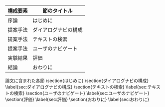 構成要素 | 節のタイトル
 --- | --- 
序論 | はじめに
提案手法 | ダイアログナビの構成
提案手法 | テキストの検索
提案手法 | ユーザのナビゲート
実験結果 | 評価
結論 | おわりに

論文に含まれた各節
\section{はじめに}
\section{ダイアログナビの構成} \label{sec:ダイアログナビの構成}
\section{テキストの検索} \label{sec:テキストの検索}
\section{ユーザのナビゲート} \label{sec:ユーザのナビゲート}
\section{評価} \label{sec:評価}
\section{おわりに}  \label{sec:おわりに}
